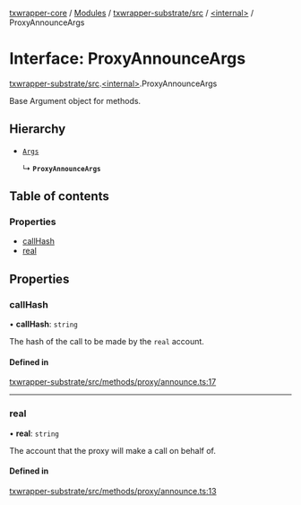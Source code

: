 [txwrapper-core](../README.md) / [Modules](../modules.md) / [txwrapper-substrate/src](../modules/txwrapper_substrate_src.md) / [\<internal\>](../modules/txwrapper_substrate_src._internal_.md) / ProxyAnnounceArgs

# Interface: ProxyAnnounceArgs

[txwrapper-substrate/src](../modules/txwrapper_substrate_src.md).[\<internal\>](../modules/txwrapper_substrate_src._internal_.md).ProxyAnnounceArgs

Base Argument object for methods.

## Hierarchy

- [`Args`](../modules/txwrapper_core_src.md#args)

  ↳ **`ProxyAnnounceArgs`**

## Table of contents

### Properties

- [callHash](txwrapper_substrate_src._internal_.ProxyAnnounceArgs.md#callhash)
- [real](txwrapper_substrate_src._internal_.ProxyAnnounceArgs.md#real)

## Properties

### callHash

• **callHash**: `string`

The hash of the call to be made by the `real` account.

#### Defined in

[txwrapper-substrate/src/methods/proxy/announce.ts:17](https://github.com/paritytech/txwrapper-core/blob/a09c1f6/packages/txwrapper-substrate/src/methods/proxy/announce.ts#L17)

___

### real

• **real**: `string`

The account that the proxy will make a call on behalf of.

#### Defined in

[txwrapper-substrate/src/methods/proxy/announce.ts:13](https://github.com/paritytech/txwrapper-core/blob/a09c1f6/packages/txwrapper-substrate/src/methods/proxy/announce.ts#L13)
